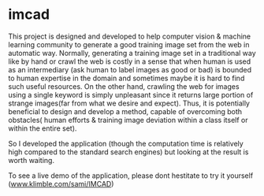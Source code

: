 # imcad
This project is designed and developed to help computer vision & machine learning community to generate a good training image set from the web in automatic way. Normally, generating a training image set in a traditional way like by hand or crawl the web is costly in a sense that when human is used as an intermediary (ask human to label images as good or bad) is bounded to human expertise in the domain and sometimes maybe it is hard to find  such useful resources. On the other hand, crawling the web for images using a single keyword is simply unpleasant since it returns large portion of strange images(far from what we desire and expect). Thus, it is potentially beneficial to design and develop a method, capable of overcoming both obstacles( human efforts & training image deviation within a class itself or within the entire set).

So I developed the application (though the computation time is relatively high compared to the standard search engines) but looking at the result is worth waiting. 

To see a live demo of the application, please dont hestitate to try it yourself (www.klimble.com/sami/IMCAD)
